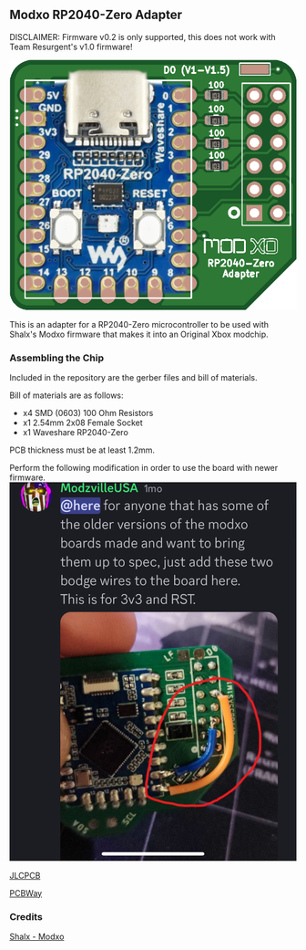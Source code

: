 ## Modxo RP2040-Zero Adapter

DISCLAIMER: Firmware v0.2 is only supported, this does not work with Team Resurgent's v1.0 firmware!

<img src="/pcb.png"> 

This is an adapter for a RP2040-Zero microcontroller to be used with Shalx's Modxo firmware that makes it into an Original Xbox modchip.

### Assembling the Chip
Included in the repository are the gerber files and bill of materials.

Bill of materials are as follows:
- x4 SMD (0603) 100 Ohm Resistors
- x1 2.54mm 2x08 Female Socket
- x1 Waveshare RP2040-Zero

PCB thickness must be at least 1.2mm.

Perform the following modification in order to use the board with newer firmware.
<img src="/IMG_6064.jpeg">

[JLCPCB](https://jlcpcb.com)

[PCBWay](https://pcbway.com)

### Credits

[Shalx - Modxo](https://github.com/shalxmva/modxo)
